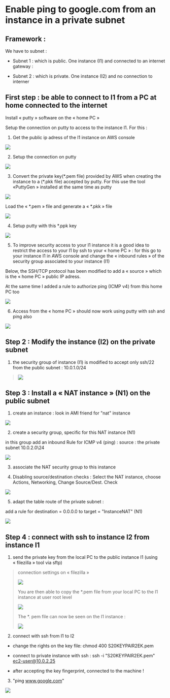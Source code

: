 # Enable ping to google.com from an instance in a private subnet

## Framework : 

We have to subnet :

  - Subnet 1 : which is public. One instance (I1) and connected to an
    internet gateway :

  - Subnet 2 : which is private. One instance (I2) and no connection to
    interner

## First step : be able to connect to I1 from a PC at home connected to the internet

Install « putty » software on the « home PC »

Setup the connection on putty to access to the instance I1. For this :

1)  Get the public ip adress of the I1 instance on AWS console

![](.//media/image1.png)

2)  Setup the connection on putty

![](.//media/image2.png)

3)  Convert the private key(\*.pem file) provided by AWS when creating
    the instance to a (\*.pkk file) accepted by putty. For this use the
    tool «PuttyGen » installed at the same time as putty

![](.//media/image3.png)

Load the « \*.pem » file and generate a « \*.pkk » file

![](.//media/image4.png)

4)  Setup putty with this \*.ppk key

![](.//media/image5.png)

5)  To improve security access to your I1 instance it is a good idea to
    restrict the access to your I1 by ssh to your « home PC » : for this
    go to your instance I1 in AWS console and change the « inbound
    rules » of the security group associated to your instance (I1)

Below, the SSH/TCP protocol has been modified to add a « source » which
is the « home PC » public IP adress.

At the same time I added a rule to authorize ping (ICMP v4) from this
home PC too

![](.//media/image6.png)

6)  Access from the « home PC » should now work using putty with ssh and
    ping also

![](.//media/image7.png)

## Step 2 : Modify the instance (I2) on the private subnet

1)  the security group of instance (I1) is modified to accept only
    ssh/22 from the public subnet : 10.0.1.0/24

> ![](.//media/image8.png)

## Step 3 : Install a « NAT instance » (N1) on the public subnet

1)  create an instance : look in AMI friend for "nat" instance

![](.//media/image9.png)

2)  create a security group, specific for this NAT instance (N1)

in this group add an inbound Rule for ICMP v4 (ping) : source : the
private subnet 10.0.2.0\\24

![](.//media/image10.png)

3)  associate the NAT security group to this instance

4)  Disabling source/destination checks : Select the NAT instance,
    choose Actions, Networking, Change Source/Dest. Check

![](.//media/image11.png)

5)  adapt the table route of the private subnet :

add a rule for destination = 0.0.0.0 to target = "InstanceNAT" (N1)

![](.//media/image12.png)

## Step 4 : connect with ssh to instance I2 from instance I1

1)  send the private key from the local PC to the public instance I1
    (using « filezilla » tool via sftp)

> connection settings on « filezilla »
> 
> ![](.//media/image13.png)
> 
> You are then able to copy the \*.pem file from your local PC to the I1
> instance at user root level
> 
> ![](.//media/image14.png)
> 
> The \*. pem file can now be seen on the I1 instance :
> 
> ![](.//media/image15.png)

2)  connect with ssh from I1 to I2

<!-- end list -->

  - change the rights on the key file: chmod 400 S20KEYPAIR2EK.pem

  - connect to private instance with ssh : ssh -i "S20KEYPAIR2EK.pem"
    <ec2-user@10.0.2.25>

  - after accepting the key fingerprint, connected to the machine \!

<!-- end list -->

3)  "ping www.google.com"

![](.//media/image16.png)
